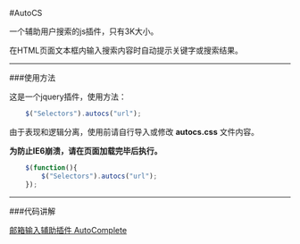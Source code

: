 #AutoCS

一个辅助用户搜索的js插件，只有3K大小。

在HTML页面文本框内输入搜索内容时自动提示关键字或搜索结果。

****************************************

###使用方法

这是一个jquery插件，使用方法：

```js
	$("Selectors").autocs("url");
```

由于表现和逻辑分离，使用前请自行导入或修改 **autocs.css** 文件内容。

**为防止IE6崩溃，请在页面加载完毕后执行。**

```js
	$(function(){
		$("Selectors").autocs("url");
	});
```

****************************************

###代码讲解

[邮箱输入辅助插件 AutoComplete](http://yu123.me/2013/03/autocs/)